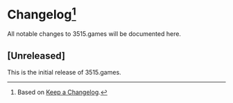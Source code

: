 # Changelog[^1]

All notable changes to 3515.games will be documented here.

## [Unreleased]

This is the initial release of 3515.games.

[^1]: Based on [Keep a Changelog](http://keepachangelog.com).
